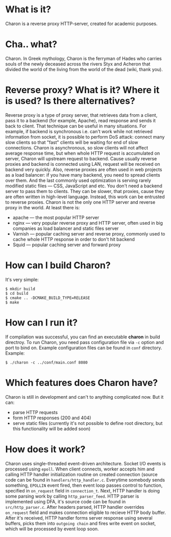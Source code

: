 # What is it?
Charon is a reverse proxy HTTP-server, created for academic purposes.

# Cha.. what?
Charon. In Greek mythology, Charon is the ferryman of Hades who carries souls of the newly deceased across the rivers Styx and Acheron that divided the world of the living from the world of the dead (wiki, thank you).

# Reverse proxy? What is it? Where it is used? Is there alternatives?
Reverse proxy is a type of proxy server, that retrieves data from a client, pass it to a backend (for example, Apache), read response and sends it back to client. That technique can be useful in many situations. For example, if backend is synchronous i.e. can't work while not retrieved information from socket, it is possible to perform DoS attack: connect many slow clients so that "fast" clients will be waiting for end of slow connections. Charon is asynchronous, so slow clients will not affect average response time, but when whole HTTP request is accumulated on server, Charon will upstream request to backend. Cause usually reverse proxies and backend is connected using LAN, request will be received on backend very quickly. Also, reverse proxies are often used in web projects as a load balancer: if you have many backend, you need to spread clients over them. And the last commonly used optimization is serving rarely modified static files — CSS, JavaScript and etc. You don't need a backend server to pass them to clients. They can be slower, that proxies, cause they are often written in high-level language. Instead, this work can be entrusted to reverse proxies.
Charon is not the only one HTTP server and reverse proxy in the world. At least there is:
* apache — the most popular HTTP server
* nginx — very popular reverse proxy and HTTP server, often used in big companies as load balancer and static files server
* Varnish — popular caching server and reverse proxy, commonly used to cache whole HTTP response in order to don't hit backend
* Squid — popular caching server and forward proxy

# How can I build Charon?
It's very simple:
```
$ mkdir build
$ cd build
$ cmake .. -DCMAKE_BUILD_TYPE=RELEASE
$ make
```

# How can I run it?
If compilation was successful, you can find an executable **charon** in build directroy. To run Charon, you need pass configuration file via `-c` option and port to bind on. Example configuration files can be found in `conf` directory.
Example:
```
$ ./charon -c ../conf/main.conf 8080
```

# Which features does Charon have?
Charon is still in development and can't to anything complicated now. But it can:
* parse HTTP requests
* form HTTP responses (200 and 404)
* serve static files (currently it's not possible to define root directory, but this functionality will be added soon)

# How does it work?
Charon uses single-threaded event-driven architecture. Socket I/O events is processed using `epoll`. When client connects, worker accepts him and calling HTTP handler initialization routine on created connection (source code can be found in `handlers/http_handler.c`. Everytime somebody sends something, `EPOLLIN` event fired, then event loop passes control to function, specified in `on_request` field in `connection_t`. Next, HTTP handler is doing some parsing work by calling `http_parser_feed`. HTTP parser is implemented using DFA, it's source code can be found in `src/http_parser.c`. After headers parsed, HTTP handler overrides `on_request` field and makes connection eligible to recieve HTTP body buffer. After it's received, HTTP handler forms server response using several buffers, picks them into `outgoing chain` and fires write event on socket, which will be processed by event loop soon.
